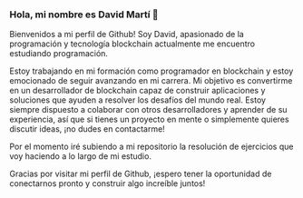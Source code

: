 ### Hola, mi nombre es David Martí 👋

Bienvenidos a mi perfil de Github! Soy David, apasionado de la programación y tecnología blockchain actualmente me encuentro estudiando programación.

Estoy trabajando en mi formación como programador en blockchain y estoy emocionado de seguir avanzando en mi carrera. Mi objetivo es convertirme  en un desarrollador de blockchain capaz de construir aplicaciones y soluciones que ayuden a resolver los desafíos del mundo real. Estoy siempre dispuesto a colaborar con otros desarrolladores y aprender de su experiencia, así que si tienes un proyecto en mente o simplemente quieres discutir ideas, ¡no dudes en contactarme!

Por el momento iré subiendo a mi repositorio la resolución de ejercicios que voy haciendo a lo largo de mi estudio.

Gracias por visitar mi perfil de Github, ¡espero tener la oportunidad de conectarnos pronto y construir algo increíble juntos!
